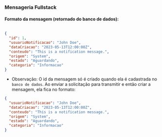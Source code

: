 ### Mensageria Fullstack


#### Formato da mensagem (retornado do banco de dados): 
```json 

{
  "id": 1,
  "usuarioNotificacao": "John Doe",
  "dataCriacao": "2023-05-13T12:00:00Z",
  "conteudo": "This is a notification message.",
  "origem": "System",
  "estado": "Aguardando",
  "categoria": "Informacao"
}

```

- Observação: O id da mensagem só é criado quando ela é cadastrada no `banco de dados`. Ao enviar a solicitação para transmitir e então criar a mensagem, ela fica no formato: 

```json
{
  "usuarioNotificacao": "John Doe",
  "dataCriacao": "2023-05-13T12:00:00Z",
  "conteudo": "This is a notification message.",
  "origem": "System",
  "estado": "Aguardando",
  "categoria": "Informacao"
}

```